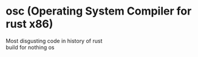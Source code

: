 # osc (Operating System Compiler for rust x86)
Most disgusting code in history of rust  
build for nothing os
